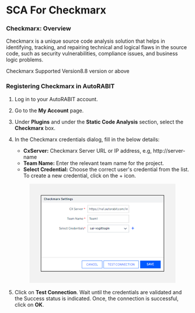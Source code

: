# SCA For Checkmarx

### Checkmarx: Overview <a href="#checkmarx-overview" id="checkmarx-overview"></a>

Checkmarx is a unique source code analysis solution that helps in identifying, tracking, and repairing technical and logical flaws in the source code, such as security vulnerabilities, compliance issues, and business logic problems.

Checkmarx Supported Version8.8 version or above

### Registering Checkmarx in AutoRABIT  <a href="#registering-checkmarx-in-autorabit" id="registering-checkmarx-in-autorabit"></a>

1. Log in to your AutoRABIT account.&#x20;
2. Go to the **My Account** page.&#x20;
3. Under **Plugins** and under the **Static Code Analysis** section, select the **Checkmarx** box.
4.  In the Checkmarx credentials dialog, fill in the below details:

    * **CxServer:** Checkmarx Server URL or IP address, e.g, http://server-name
    * **Team Name:** Enter the relevant team name for the project.
    * **Select Credential:** Choose the correct user's credential from the list. To create a new credential, click on the + icon.

    <figure><img src="../../../.gitbook/assets/image (864).png" alt=""><figcaption></figcaption></figure>
5. &#x20;Click on **Test Connection**. Wait until the credentials are validated and the Success status is indicated. Once, the connection is successful, click on **OK**. &#x20;

